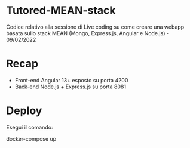 # Tutored-MEAN-stack

Codice relativo alla sessione di Live coding su come creare una webapp basata sullo stack MEAN (Mongo, Express.js, Angular e Node.js) - 09/02/2022

# Recap

- Front-end Angular 13+ esposto su porta 4200
- Back-end Node.js + Express.js su porta 8081

# Deploy

Esegui il comando:

docker-compose up
